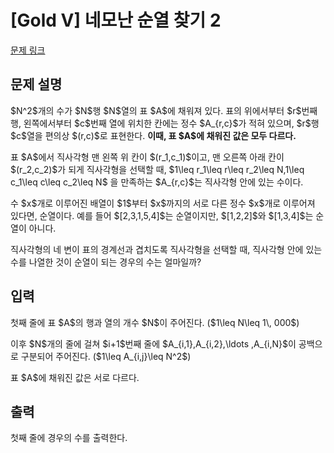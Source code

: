 # [Gold V] 네모난 순열 찾기 2

[문제 링크](https://www.acmicpc.net/problem/34232) 

## 문제 설명

<p>$N^2$개의 수가 $N$행 $N$열의 표 $A$에 채워져 있다. 표의 위에서부터 $r$번째 행, 왼쪽에서부터 $c$번째 열에 위치한 칸에는 정수 $A_{r,c}$가 적혀 있으며, $r$행 $c$열을 편의상 $(r,c)$로 표현한다. <strong>이때, 표 $A$에 채워진 값은 모두 다르다.</strong></p>

<p>표 $A$에서 직사각형 맨 왼쪽 위 칸이 $(r_1,c_1)$이고, 맨 오른쪽 아래 칸이 $(r_2,c_2)$가 되게 직사각형을 선택할 때, $1\leq r_1\leq r\leq r_2\leq N,1\leq c_1\leq c\leq c_2\leq N$ 을 만족하는 $A_{r,c}$는 직사각형 안에 있는 수이다.</p>

<p>수 $x$개로 이루어진 배열이 $1$부터 $x$까지의 서로 다른 정수 $x$개로 이루어져 있다면, 순열이다. 예를 들어 $[2,3,1,5,4]$는 순열이지만, $[1,2,2]$와 $[1,3,4]$는 순열이 아니다.</p>

<p>직사각형의 네 변이 표의 경계선과 겹치도록 직사각형을 선택할 때, 직사각형 안에 있는 수를 나열한 것이 순열이 되는 경우의 수는 얼마일까?</p>

## 입력 

 <p>첫째 줄에 표 $A$의 행과 열의 개수 $N$이 주어진다. ($1\leq N\leq 1\, 000$)</p>

<p>이후 $N$개의 줄에 걸쳐 $i+1$번째 줄에 $A_{i,1},A_{i,2},\ldots ,A_{i,N}$이 공백으로 구분되어 주어진다. ($1\leq A_{i,j}\leq N^2$)</p>

<p>표 $A$에 채워진 값은 서로 다르다.</p>

## 출력 

 <p>첫째 줄에 경우의 수를 출력한다.</p>

